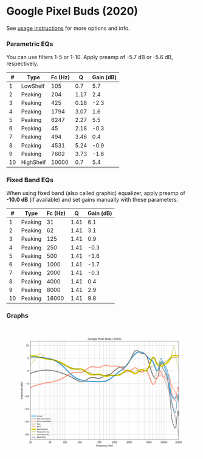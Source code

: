 # Google Pixel Buds (2020)
See [usage instructions](https://github.com/jaakkopasanen/AutoEq#usage) for more options and info.

### Parametric EQs
You can use filters 1-5 or 1-10. Apply preamp of -5.7 dB or -5.6 dB, respectively.

|   # | Type      |   Fc (Hz) |    Q |   Gain (dB) |
|-----|-----------|-----------|------|-------------|
|   1 | LowShelf  |       105 | 0.7  |         5.7 |
|   2 | Peaking   |       204 | 1.17 |         2.4 |
|   3 | Peaking   |       425 | 0.18 |        -2.3 |
|   4 | Peaking   |      1794 | 3.07 |         1.6 |
|   5 | Peaking   |      6247 | 2.27 |         5.5 |
|   6 | Peaking   |        45 | 2.18 |        -0.3 |
|   7 | Peaking   |       494 | 3.46 |         0.4 |
|   8 | Peaking   |      4531 | 5.24 |        -0.9 |
|   9 | Peaking   |      7602 | 3.73 |        -1.6 |
|  10 | HighShelf |     10000 | 0.7  |         5.4 |

### Fixed Band EQs
When using fixed band (also called graphic) equalizer, apply preamp of **-10.0 dB** (if available) and set gains manually with these parameters.

|   # | Type    |   Fc (Hz) |    Q |   Gain (dB) |
|-----|---------|-----------|------|-------------|
|   1 | Peaking |        31 | 1.41 |         6.1 |
|   2 | Peaking |        62 | 1.41 |         3.1 |
|   3 | Peaking |       125 | 1.41 |         0.9 |
|   4 | Peaking |       250 | 1.41 |        -0.3 |
|   5 | Peaking |       500 | 1.41 |        -1.6 |
|   6 | Peaking |      1000 | 1.41 |        -1.7 |
|   7 | Peaking |      2000 | 1.41 |        -0.3 |
|   8 | Peaking |      4000 | 1.41 |         0.4 |
|   9 | Peaking |      8000 | 1.41 |         2.9 |
|  10 | Peaking |     16000 | 1.41 |         9.8 |

### Graphs
![](./Google%20Pixel%20Buds%20(2020).png)
